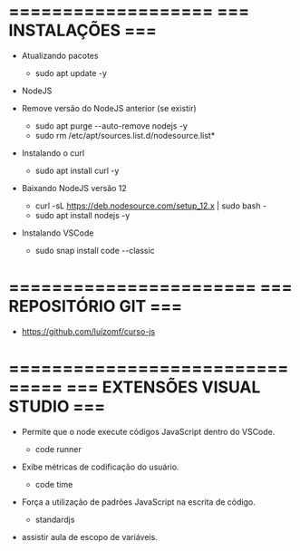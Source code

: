 ===================
=== INSTALAÇÕES ===
===================

* Atualizando pacotes
    - sudo apt update -y

* NodeJS
* Remove versão do NodeJS anterior (se existir)
    - sudo apt purge --auto-remove nodejs -y
    - sudo rm /etc/apt/sources.list.d/nodesource.list*

* Instalando o curl
    - sudo apt install curl -y

* Baixando NodeJS versão 12
    - curl -sL https://deb.nodesource.com/setup_12.x | sudo bash -
    - sudo apt install nodejs -y

* Instalando VSCode
    - sudo snap install code --classic

=======================
=== REPOSITÓRIO GIT ===
=======================

* https://github.com/luizomf/curso-js

===============================
=== EXTENSÕES VISUAL STUDIO ===
===============================

* Permite que o node execute códigos JavaScript dentro do VSCode.
    - code runner

* Exibe métricas de codificação do usuário.
    - code time

* Força a utilização de padrões JavaScript na escrita de código.
    - standardjs



* assistir aula de escopo de variáveis.    